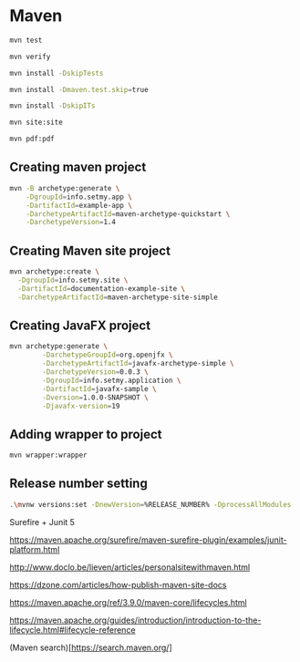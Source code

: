 # Maven

```sh
mvn test

mvn verify

mvn install -DskipTests

mvn install -Dmaven.test.skip=true

mvn install -DskipITs

mvn site:site

mvn pdf:pdf

```

## Creating maven project

```sh
mvn -B archetype:generate \
    -DgroupId=info.setmy.app \
    -DartifactId=example-app \
    -DarchetypeArtifactId=maven-archetype-quickstart \
    -DarchetypeVersion=1.4
```

## Creating Maven site project

```sh
mvn archetype:create \
  -DgroupId=info.setmy.site \
  -DartifactId=documentation-example-site \
  -DarchetypeArtifactId=maven-archetype-site-simple
```

## Creating JavaFX project

```sh
mvn archetype:generate \
        -DarchetypeGroupId=org.openjfx \
        -DarchetypeArtifactId=javafx-archetype-simple \
        -DarchetypeVersion=0.0.3 \
        -DgroupId=info.setmy.application \
        -DartifactId=javafx-sample \
        -Dversion=1.0.0-SNAPSHOT \
        -Djavafx-version=19
```

## Adding wrapper to project

```sh
mvn wrapper:wrapper
```

## Release number setting

```sh
.\mvnw versions:set -DnewVersion=%RELEASE_NUMBER% -DprocessAllModules
```

Surefire + Junit 5

https://maven.apache.org/surefire/maven-surefire-plugin/examples/junit-platform.html

http://www.doclo.be/lieven/articles/personalsitewithmaven.html

https://dzone.com/articles/how-publish-maven-site-docs

https://maven.apache.org/ref/3.9.0/maven-core/lifecycles.html

https://maven.apache.org/guides/introduction/introduction-to-the-lifecycle.html#lifecycle-reference

(Maven search)[https://search.maven.org/]
